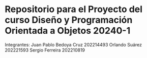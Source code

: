 # Repositorio para el Proyecto del curso Diseño y Programación Orientada a Objetos 20240-1
Integrantes:
Juan Pablo Bedoya Cruz 202214493
Orlando Suárez 202221593
Sergio Ferreira 202210819
